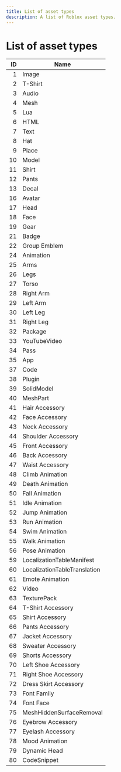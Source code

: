 ```yaml
---
title: List of asset types
description: A list of Roblox asset types.
---
```


# List of asset types

| ID  |             Name             |
| --: | ---------------------------- |
|   1 | Image                        |
|   2 | T-Shirt                      |
|   3 | Audio                        |
|   4 | Mesh                         |
|   5 | Lua                          |
|   6 | HTML                         |
|   7 | Text                         |
|   8 | Hat                          |
|   9 | Place                        |
|  10 | Model                        |
|  11 | Shirt                        |
|  12 | Pants                        |
|  13 | Decal                        |
|  16 | Avatar                       |
|  17 | Head                         |
|  18 | Face                         |
|  19 | Gear                         |
|  21 | Badge                        |
|  22 | Group Emblem                 |
|  24 | Animation                    |
|  25 | Arms                         |
|  26 | Legs                         |
|  27 | Torso                        |
|  28 | Right Arm                    |
|  29 | Left Arm                     |
|  30 | Left Leg                     |
|  31 | Right Leg                    |
|  32 | Package                      |
|  33 | YouTubeVideo                 |
|  34 | Pass                         |
|  35 | App                          |
|  37 | Code                         |
|  38 | Plugin                       |
|  39 | SolidModel                   |
|  40 | MeshPart                     |
|  41 | Hair Accessory               |
|  42 | Face Accessory               |
|  43 | Neck Accessory               |
|  44 | Shoulder Accessory           |
|  45 | Front Accessory              |
|  46 | Back Accessory               |
|  47 | Waist Accessory              |
|  48 | Climb Animation              |
|  49 | Death Animation              |
|  50 | Fall Animation               |
|  51 | Idle Animation               |
|  52 | Jump Animation               |
|  53 | Run Animation                |
|  54 | Swim Animation               |
|  55 | Walk Animation               |
|  56 | Pose Animation               |
|  59 | LocalizationTableManifest    |
|  60 | LocalizationTableTranslation |
|  61 | Emote Animation              |
|  62 | Video                        |
|  63 | TexturePack                  |
|  64 | T-Shirt Accessory            |
|  65 | Shirt Accessory              |
|  66 | Pants Accessory              |
|  67 | Jacket Accessory             |
|  68 | Sweater Accessory            |
|  69 | Shorts Accessory             |
|  70 | Left Shoe Accessory          |
|  71 | Right Shoe Accessory         |
|  72 | Dress Skirt Accessory        |
|  73 | Font Family                  |
|  74 | Font Face                    |
|  75 | MeshHiddenSurfaceRemoval     |
|  76 | Eyebrow Accessory            |
|  77 | Eyelash Accessory            |
|  78 | Mood Animation               |
|  79 | Dynamic Head                 |
|  80 | CodeSnippet                  |